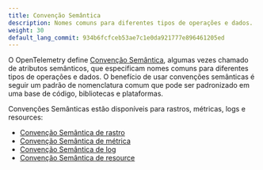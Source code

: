 ```yaml
---
title: Convenção Semântica
description: Nomes comuns para diferentes tipos de operações e dados.
weight: 30
default_lang_commit: 934b6fcfceb53ae7c1e0da921777e896461205ed
---
```


O OpenTelemetry define [Convenção Semântica](/docs/specs/semconv/), algumas
vezes chamado de atributos semânticos, que especificam nomes comuns para
diferentes tipos de operações e dados. O benefício de usar convenções semânticas
é seguir um padrão de nomenclatura comum que pode ser padronizado em uma base de
código, bibliotecas e plataformas.

Convenções Semânticas estão disponíveis para rastros, métricas, logs e
resources:

- [Convenção Semântica de rastro](/docs/specs/semconv/general/trace/)
- [Convenção Semântica de métrica](/docs/specs/semconv/general/metrics/)
- [Convenção Semântica de log](/docs/specs/semconv/general/logs/)
- [Convenção Semântica de resource](/docs/specs/semconv/resource/)
